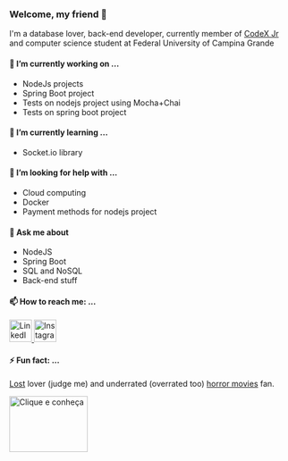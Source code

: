 ### Welcome, my friend 👋

I'm a database lover, back-end developer, currently member of [CodeX Jr](http://www.codexjr.com.br) and computer science student at Federal University of Campina Grande

#### 🔭 I’m currently working on ...
* NodeJs projects
* Spring Boot project
* Tests on nodejs project using Mocha+Chai
* Tests on spring boot project

#### 🌱 I’m currently learning ...
* Socket.io library

#### 🤔 I’m looking for help with ...
* Cloud computing
* Docker
* Payment methods for nodejs project

#### 💬 Ask me about 
* NodeJS
* Spring Boot
* SQL and NoSQL
* Back-end stuff

#### 📫 How to reach me: ...
<a href="http://linkedin.com/in/lucasanthony40">
  <img src="https://www.cebri.org/site/img/icone-linkedin.png" alt="LinkedIn" width="40" height="40">
</a>

<a href="http://instagram.com/lucasanthony40">
  <img src="https://upload.wikimedia.org/wikipedia/commons/thumb/5/58/Instagram-Icon.png/1025px-Instagram-Icon.png" alt="Instagram" width="40" height="40">
</a>

#### ⚡ Fun fact: ...
[Lost](https://www.themoviedb.org/tv/4607-lost?language=pt-BR) lover (judge me) and underrated (overrated too) [horror movies](https://docs.google.com/spreadsheets/d/1qs2JzKNdgmMc2meXF6jhdVgQui4TRfQjsPMlnccPBAE/edit#gid=0) fan.

<a href="https://grupoanga.com/">
  <img src="https://drive.google.com/uc?id=1Z0tya4SVnTLrWN5emtVUoL8kMA6a-QdT" alt="Clique e conheça" width="140" height="100">
</a>
